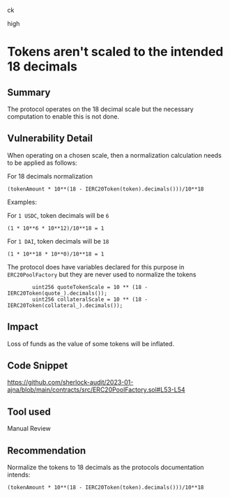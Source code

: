 ck

high

# Tokens aren't scaled to the intended 18 decimals

## Summary

The protocol operates on the 18 decimal scale but the necessary computation to enable this is not done.

## Vulnerability Detail

When operating on a chosen scale, then a normalization calculation needs to be applied as follows:

For 18 decimals normalization

```solidity
(tokenAmount * 10**(18 - IERC20Token(token).decimals()))/10**18
```

Examples:

For `1 USDC`, token decimals will be `6`

```solidity
(1 * 10**6 * 10**12)/10**18 = 1
```
For `1 DAI`, token decimals will be `18`
 
```solidity
(1 * 10**18 * 10**0)/10**18 = 1
```
The protocol does have variables declared for this purpose in `ERC20PoolFactory` but they are never used to normalize the tokens

```solidity
        uint256 quoteTokenScale = 10 ** (18 - IERC20Token(quote_).decimals());
        uint256 collateralScale = 10 ** (18 - IERC20Token(collateral_).decimals());
```

## Impact

Loss of funds as the value of some tokens will be inflated.

## Code Snippet

https://github.com/sherlock-audit/2023-01-ajna/blob/main/contracts/src/ERC20PoolFactory.sol#L53-L54

## Tool used

Manual Review

## Recommendation

Normalize the tokens to 18 decimals as the protocols documentation intends:

```solidity
(tokenAmount * 10**(18 - IERC20Token(token).decimals()))/10**18
```